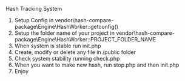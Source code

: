 Hash Tracking System

1. Setup Config in vendor\hash-compare-package\Engine\HashWorker::getconfig()
2. Setup the folder name of your project in vendor\hash-compare-package\Engine\HashWorker::PROJECT_FOLDER_NAME
3. When system is stable run init.php
4. Create, modify or delete any file in /public folder
5. Check system stability running check.php
6. When you want to make new hash, run stop.php and then init.php
7. Enjoy
